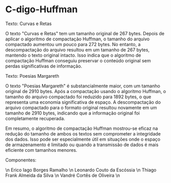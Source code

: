 # C-digo-Huffman

Texto: Curvas e Retas

O texto "Curvas e Retas" tem um tamanho original de 267 bytes. Depois de aplicar o algoritmo de compactação Huffman, o tamanho do arquivo compactado aumentou um pouco para 272 bytes. No entanto, a descompactação do arquivo resultou em um tamanho de 267 bytes, mantendo o texto original intacto. Isso indica que o algoritmo de compactação Huffman conseguiu preservar o conteúdo original sem perdas significativas de informação.

Texto: Poesias Margareth

O texto "Poesias Margareth" é substancialmente maior, com um tamanho original de 2910 bytes. Após a compactação usando o algoritmo Huffman, o tamanho do arquivo compactado foi reduzido para 1892 bytes, o que representa uma economia significativa de espaço. A descompactação do arquivo compactado para o formato original resultou novamente em um tamanho de 2910 bytes, indicando que a informação original foi completamente recuperada.

Em resumo, o algoritmo de compactação Huffman mostrou-se eficaz na redução do tamanho de ambos os textos sem comprometer a integridade dos dados. Isso pode ser especialmente útil em situações onde o espaço de armazenamento é limitado ou quando a transmissão de dados é mais eficiente com tamanhos menores.

Componentes:

\n Erico Iago Borges Ramalho \n
Leonardo Couto da Escóssia \n
Thiago Frank Almeida da Silva \n
Vandré Cortês de Oliveira \n
